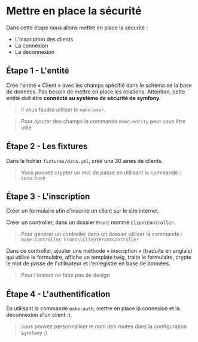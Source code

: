 # Mettre en place la sécurité

Dans cette étape nous allons mettre en place la sécurité :

- L'inscription des clients
- La connexion
- La deconnexion

## Étape 1 - L'entité

Créé l'entité « Client » avec les champs spécifié dans le schèma de la base de données. Pas besoin de mettre en place les relations. Attention, cette entité doit être **connécté au système de sécurité de symfony**.

> Il vous faudra utiliser le `make:user`.

> Pour ajouter des champs la commande `make:entity` peut vous être utile

## Étape 2 - Les fixtures

Dans le fichier `fixtures/data.yml`, créé une 30 aines de clients.

> Vous pouvez crypter un mot de passe en utilisant la commande : `secu:hash`

## Étape 3 - L'inscription

Créer un formulaire afin d'inscrire un client sur le site internet.

Créer un controller, dans un dossier `Front` nommé `ClientController`.

> Pour générer un controller dans un dossier utiliser la commande : `make:controller Front\\ClientFrontController`

Dans ce controller, ajouter une méthode « inscription » (traduite en anglais) qui utilise le formulaire, affiche un template twig, traite le formulaire, crypte le mot de passe de l'utilisateur et l'enregistre en base de données.

> Pour l'instant ne faite pas de design

## Étape 4 - L'authentification

En utilisant la commande `make:auth`, mettre en place la connexion et la deconnexion d'un client :).

> vous pouvez personnaliser le nom des routes dans la configuration symfony ;)
